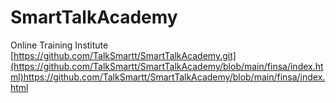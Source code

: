 # SmartTalkAcademy
Online Training Institute [https://github.com/TalkSmartt/SmartTalkAcademy.git](https://github.com/TalkSmartt/SmartTalkAcademy/blob/main/finsa/index.html)https://github.com/TalkSmartt/SmartTalkAcademy/blob/main/finsa/index.html
